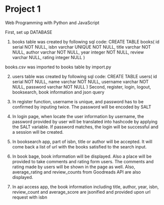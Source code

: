 # Project 1

Web Programming with Python and JavaScript

First, set up DATABASE
1. books table was created by following sql code:
CREATE TABLE books(
  id serial NOT NULL,
  isbn varchar UNIQUE NOT NULL,
  title varchar NOT NULL,
  author varchar NOT NULL,
  year integer NOT NULL,
  review varchar NULL,
  rating integer NULL
  )

books.csv was imported to books table by import.py

2. users table was created by following sql code:
CREATE TABLE users(
  id serial NOT NULL,
  name varchar NOT NULL,
  username varchar NOT NULL,
  password varchar NOT NULL
  )
Second, register, login, logout, booksearch, book information and json query

1. In register function, username is unique, and password has to be confirmed by inputing twice. The password
will be encoded by SALT
2. In login page, when locate the user information by username, the password provided by user will be translated
into hashcode by applying the SALT variable. If password matches, the login will be successful and a session will
be created.
3. In booksearch app, part of isbn, title or author will be accepted. It will come back a list of url with the books
satisfied to the search input.
4. In book bage, book information will be displayed. Also a place will be provided to take comments and rating form
users. The comments and rating made by users will be shown in the page as well. Also, average_rating and review_counts from Goodreads API are also displayed.
5. In api access app, the book information including title, author, year, isbn, review_count and average_score are jsonified and provided upon url request with isbn  
